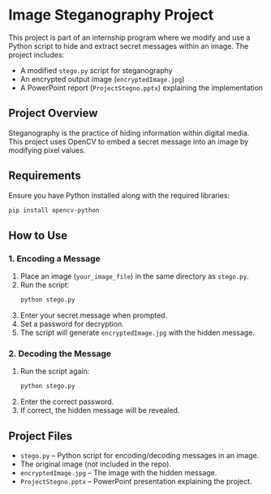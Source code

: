 # **Image Steganography Project**  

This project is part of an internship program where we modify and use a Python script to hide and extract secret messages within an image. The project includes:  
- A modified `stego.py` script for steganography  
- An encrypted output image (`encryptedImage.jpg`)   
- A PowerPoint report (`ProjectStegno.pptx`) explaining the implementation  

## **Project Overview**  
Steganography is the practice of hiding information within digital media. This project uses OpenCV to embed a secret message into an image by modifying pixel values.  

## **Requirements**  
Ensure you have Python installed along with the required libraries:  
```bash
pip install opencv-python
```

## **How to Use**  
### **1. Encoding a Message**
1. Place an image (`your_image_file`) in the same directory as `stego.py`.  
2. Run the script:  
   ```bash
   python stego.py
   ```
3. Enter your secret message when prompted.  
4. Set a password for decryption.  
5. The script will generate `encryptedImage.jpg` with the hidden message.  

### **2. Decoding the Message**
1. Run the script again:  
   ```bash
   python stego.py
   ```
2. Enter the correct password.  
3. If correct, the hidden message will be revealed.  

## **Project Files**  
- `stego.py` – Python script for encoding/decoding messages in an image.  
- The original image (not included in the repo).  
- `encryptedImage.jpg` – The image with the hidden message.  
- `ProjectStegno.pptx` – PowerPoint presentation explaining the project.  
